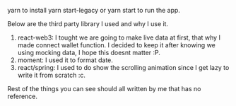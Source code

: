 yarn to install 
yarn start-legacy or yarn start to run the app.

Below are the third party library I used and why I use it.

1. react-web3: I tought we are going to make live data at first, that why I made connect wallet function. I decided to keep it after knowing we using mocking data, I hope this doesnt matter :P.
2. moment: I used it to format date.
3. react/spring: I used to do show the scrolling animation since I get lazy to write it from scratch :c.

Rest of the things you can see should all written by me that has no reference.
